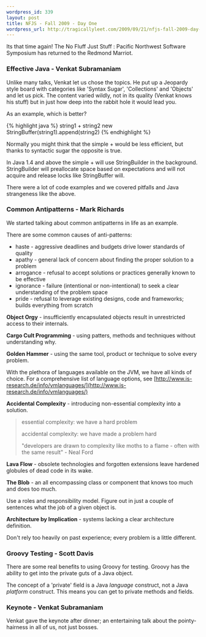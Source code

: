 ```yaml
--- 
wordpress_id: 339
layout: post
title: NFJS - Fall 2009 - Day One
wordpress_url: http://tragicallyleet.com/2009/09/21/nfjs-fall-2009-day-one-2/
---
```

Its that time again! The No Fluff Just Stuff : Pacific Northwest Software Symposium has returned to the Redmond Marriot.

### Effective Java - Venkat Subramaniam

Unlike many talks, Venkat let us chose the topics. He put up a Jeopardy style board with categories like 'Syntax Sugar', 'Collections' and 'Objects' and let us pick. The content varied wildly, not in its quality (Venkat knows his stuff) but in just how deep into the rabbit hole it would lead you.

As an example, which is better?

{% highlight java %}
string1 + string2
new StringBuffer(string1).append(string2)
{% endhighlight %}

Normally you might think that the simple + would be less efficient, but thanks to syntactic sugar the opposite is true.

In Java 1.4 and above the simple + will use StringBuilder in the background. StringBuilder will preallocate space based on expectations and will not acquire and release locks like StringBuffer will.

There were a lot of code examples and we covered pitfalls and Java strangeness like the above.

### Common Antipatterns - Mark Richards

We started talking about common antipatterns in life as an example.

There are some common causes of anti-patterns:

- haste - aggressive deadlines and budgets drive lower standards of quality
- apathy - general lack of concern about finding the proper solution to a problem
- arrogance - refusal to accept solutions or practices generally known to be effective
- ignorance - failure (intentional or non-intentional) to seek a clear understanding of the problem space
- pride - refusal to leverage existing designs, code and frameworks; builds everything from scratch

**Object Orgy** - insufficiently encapsulated objects result in unrestricted access to their internals.

**Cargo Cult Programming** - using patters, methods and techniques without understanding why.

**Golden Hammer** - using the same tool, product or technique to solve every problem.

With the plethora of languages available on the JVM, we have all kinds of choice. For a comprehensive list of language options, see [http://www.is-research.de/info/vmlanguages/](http://www.is-research.de/info/vmlanguages/)

**Accidental Complexity** - introducing non-essential complexity into a solution.

> essential complexity: we have a hard problem
> 
> accidental complexity: we have made a problem hard
> 
> "developers are drawn to complexity like moths to a flame - often with the same result" - Neal Ford

**Lava Flow** - obsolete technologies and forgotten extensions leave hardened globules of dead code in its wake.

**The Blob** - an all encompassing class or component that knows too much and does too much.

Use a roles and responsibility model. Figure out in just a couple of sentences what the job of a given object is.

**Architecture by Implication** - systems lacking a clear architecture definition.

Don't rely too heavily on past experience; every problem is a little different.

### Groovy Testing - Scott Davis

There are some real benefits to using Groovy for testing. Groovy has the ability to get into the private guts of a Java object.

The concept of a 'private' field is a Java *language* construct, not a Java *platform* construct. This means you can get to private methods and fields.

### Keynote - Venkat Subramaniam

Venkat gave the keynote after dinner; an entertaining talk about the pointy-hairness in all of us, not just bosses.

